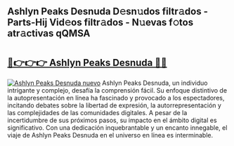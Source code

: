 ## Ashlyn Peaks Desnuda D𝚎sn𝚞dos filtr𝚊dos - Parts-Hij Vid𝚎os filtr𝚊dos - N𝚞evas f𝚘tos atr𝚊ctivas qQMSA

# <h2><a href="http://mb6cp20.tromn.icu/?c=Ashlyn+Peaks+Desnuda">🔗👉👉👉 Ashlyn Peaks Desnuda 🔗🔗</a></h2>

[![Ashlyn Peaks Desnuda nuevo](https://i.imgur.com/pEAQMta.gif)](http://mb6cp20.tromn.icu/?c=Ashlyn+Peaks+Desnuda)
Ashlyn Peaks Desnuda, un individuo intrigante y complejo, desafía la comprensión fácil. Su enfoque distintivo de la autopresentación en línea ha fascinado y provocado a los espectadores, incitando debates sobre la libertad de expresión, la autorrepresentación y las complejidades de las comunidades digitales. A pesar de la incertidumbre de sus próximos pasos, su impacto en el ámbito digital es significativo. Con una dedicación inquebrantable y un encanto innegable, el viaje de Ashlyn Peaks Desnuda en el universo en línea es interminable.
